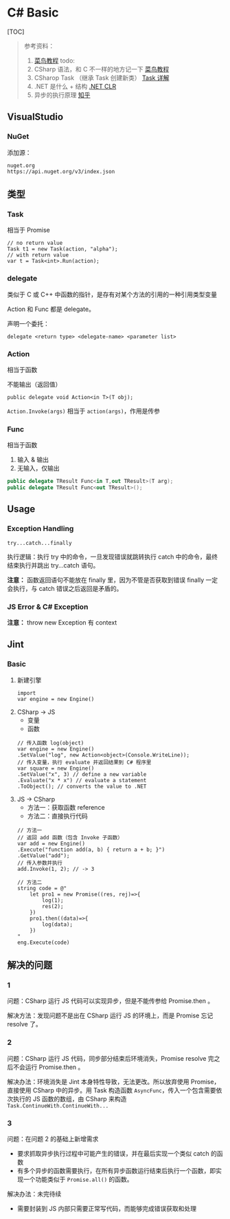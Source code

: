 # C# Basic

[TOC]

> 参考资料：
> 1. [菜鸟教程](https://www.runoob.com/csharp/csharp-tutorial.html)
> todo:
> 1. CSharp 语法，和 C 不一样的地方记一下 [菜鸟教程](https://www.runoob.com/csharp/csharp-tutorial.html)
> 2. CSharop Task （继承 Task 创建新类） [Task 详解](https://www.cnblogs.com/zhaoshujie/p/11082753.html)
> 3. .NET 是什么 + 结构 [.NET CLR](https://www.cnblogs.com/yplong/p/3280008.html#:~:text=%E4%BB%8E%E5%9B%BE2%E5%8F%AF%E4%BB%A5%E7%9C%8B%E5%88%B0%EF%BC%8CC%23%E6%89%80%E5%85%B7%E6%9C%89%E7%9A%84%E8%AE%B8%E5%A4%9A%E7%89%B9%E7%82%B9%E9%83%BD%E6%98%AF%E7%94%B1CLR%E6%8F%90%E4%BE%9B%E7%9A%84%EF%BC%8C%E5%A6%82%E7%B1%BB%E5%9E%8B%E5%AE%89%E5%85%A8%20%28Type%20Checker%29%E3%80%81%E5%9E%83%E5%9C%BE%E5%9B%9E%E6%94%B6%EF%BC%88Garbage%20Collector%EF%BC%89%E3%80%81%E5%BC%82%E5%B8%B8%E5%A4%84%E7%90%86,%28Exception%20Manager%29%E3%80%81%E5%90%91%E4%B8%8B%E5%85%BC%E5%AE%B9%20%28COM%20Marshaler%29%E7%AD%89%EF%BC%8C%E5%85%B7%E4%BD%93%E7%9A%84%E8%AF%B4%EF%BC%8C.NET%E4%B8%8A%E7%9A%84CLR%E4%B8%BA%E5%BC%80%E5%8F%91%E8%80%85%E6%8F%90%E4%BE%9B%E5%A6%82%E4%B8%8B%E7%9A%84%E6%9C%8D%E5%8A%A1%EF%BC%9A)
> 4. 异步的执行原理 [知乎](https://zhuanlan.zhihu.com/p/77555719#:~:text=%E4%BA%8B%E4%BB%B6%E5%BE%AA%E7%8E%AF%E6%98%AFJav,%E5%88%97%E4%B8%AD%E7%9A%84%E5%9B%9E%E8%B0%83%E5%87%BD%E6%95%B0%E3%80%82)

## VisualStudio

### NuGet

添加源：

```
nuget.org
https://api.nuget.org/v3/index.json
```

## 类型

### Task

相当于 Promise

```Csharp
// no return value
Task t1 = new Task(action, "alpha");
// with return value
var t = Task<int>.Run(action);
```

### delegate

类似于 C 或 C++ 中函数的指针，是存有对某个方法的引用的一种引用类型变量

Action 和 Func 都是 delegate。

声明一个委托：

```Csharp
delegate <return type> <delegate-name> <parameter list>
```

### Action

相当于函数

不能输出（返回值）

```Csharp
public delegate void Action<in T>(T obj);
```

`Action.Invoke(args)` 相当于 `action(args)`，作用是传参

### Func

相当于函数

1. 输入 & 输出
2. 无输入，仅输出

```csharp
public delegate TResult Func<in T,out TResult>(T arg);
public delegate TResult Func<out TResult>();
```

## Usage

### Exception Handling

`try...catch...finally`

执行逻辑：执行 try 中的命令，一旦发现错误就跳转执行 catch 中的命令，最终结束执行并跳出 try...catch 语句。

**注意：** 函数返回语句不能放在 finally 里，因为不管是否获取到错误 finally 一定会执行，与 catch 错误之后返回是矛盾的。

### JS Error & C# Exception

**注意：** throw new Exception 有 context

## Jint

### Basic

1. 新建引擎
    ```CSharp
    import 
    var engine = new Engine()
    ```
2. CSharp -> JS
    - 变量
    - 函数
    ```CSharp
    // 传入函数 log(object)
    var engine = new Engine()
    .SetValue("log", new Action<object>(Console.WriteLine));
    // 传入变量，执行 evaluate 并返回结果到 C# 程序里
    var square = new Engine()
    .SetValue("x", 3) // define a new variable
    .Evaluate("x * x") // evaluate a statement
    .ToObject(); // converts the value to .NET
    ```
3. JS -> CSharp
    - 方法一：获取函数 reference
    - 方法二：直接执行代码
    ```CSharp
    // 方法一
    // 返回 add 函数（包含 Invoke 子函数）
    var add = new Engine()
    .Execute("function add(a, b) { return a + b; }")
    .GetValue("add");
    // 传入参数并执行
    add.Invoke(1, 2); // -> 3

    // 方法二
    string code = @"
        let pro1 = new Promise((res, rej)=>{
            log(1);
            res(2);
        })
        pro1.then((data)=>{
            log(data);
        })
    "
    eng.Execute(code)
    ```
## 解决的问题

### 1

问题：CSharp 运行 JS 代码可以实现异步，但是不能传参给 Promise.then 。

解决方法：发现问题不是出在 CSharp 运行 JS 的环境上，而是 Promise 忘记 resolve 了。

### 2

问题：CSharp 运行 JS 代码，同步部分结束后环境消失，Promise resolve 完之后不会运行 Promise.then 。

解决办法：环境消失是 Jint 本身特性导致，无法更改。所以放弃使用 Promise，直接使用 CSharp 中的异步。用 Task 构造函数 `AsyncFunc`，传入一个包含需要依次执行的 JS 函数的数组，由 CSharp 来构造 `Task.ContinueWith.ContinueWith...`

### 3

问题：在问题 2 的基础上新增需求

- 要求抓取异步执行过程中可能产生的错误，并在最后实现一个类似 catch 的函数
- 有多个异步的函数需要执行，在所有异步函数运行结束后执行一个函数，即实现一个功能类似于 `Promise.all()` 的函数。

解决办法：未完待续

- 需要封装到 JS 内部只需要正常写代码，而能够完成错误获取和处理